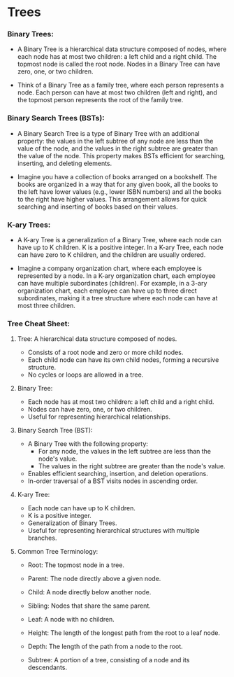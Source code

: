 # Trees

### Binary Trees:

* A Binary Tree is a hierarchical data structure composed of nodes, where each node has at most two children: a left child and a right child. The topmost node is called the root node. Nodes in a Binary Tree can have zero, one, or two children.

* Think of a Binary Tree as a family tree, where each person represents a node. Each person can have at most two children (left and right), and the topmost person represents the root of the family tree.

### Binary Search Trees (BSTs):
* A Binary Search Tree is a type of Binary Tree with an additional property: the values in the left subtree of any node are less than the value of the node, and the values in the right subtree are greater than the value of the node. This property makes BSTs efficient for searching, inserting, and deleting elements.

* Imagine you have a collection of books arranged on a bookshelf. The books are organized in a way that for any given book, all the books to the left have lower values (e.g., lower ISBN numbers) and all the books to the right have higher values. This arrangement allows for quick searching and inserting of books based on their values.

### K-ary Trees:
* A K-ary Tree is a generalization of a Binary Tree, where each node can have up to K children. K is a positive integer. In a K-ary Tree, each node can have zero to K children, and the children are usually ordered.

* Imagine a company organization chart, where each employee is represented by a node. In a K-ary organization chart, each employee can have multiple subordinates (children). For example, in a 3-ary organization chart, each employee can have up to three direct subordinates, making it a tree structure where each node can have at most three children.

### Tree Cheat Sheet:

1. Tree: A hierarchical data structure composed of nodes.

   * Consists of a root node and zero or more child nodes.
   * Each child node can have its own child nodes, forming a recursive structure.
   * No cycles or loops are allowed in a tree.

2. Binary Tree:

   * Each node has at most two children: a left child and a right child.
   * Nodes can have zero, one, or two children.
   * Useful for representing hierarchical relationships.

3. Binary Search Tree (BST):

   * A Binary Tree with the following property:
     * For any node, the values in the left subtree are less than the node's value.
     * The values in the right subtree are greater than the node's value.
   * Enables efficient searching, insertion, and deletion operations.
   * In-order traversal of a BST visits nodes in ascending order.

4. K-ary Tree:

   * Each node can have up to K children.
   * K is a positive integer.
   * Generalization of Binary Trees.
   * Useful for representing hierarchical structures with multiple branches.

5. Common Tree Terminology:
     * Root: The topmost node in a tree.

     * Parent: The node directly above a given node.

     * Child: A node directly below another node.

     * Sibling: Nodes that share the same parent.

     * Leaf: A node with no children.
  
     * Height: The length of the longest path from the root to a leaf node.

     * Depth: The length of the path from a node to the root.

      * Subtree: A portion of a tree, consisting of a node and its descendants.